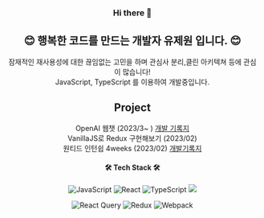<div align=center>

### Hi there 👋

## 😊 행복한 코드를 만드는 개발자 유제원 입니다. 😊  
잠재적인 재사용성에 대한 끊임없는 고민을 하며 관심사 분리,클린 아키텍쳐 등에 관심이 많습니다!  
JavaScript, TypeScript 를 이용하여 개발중입니다.

## Project
  OpenAI 웹챗 (2023/3~ ) [개발 기록지](https://glistening-education-ab4.notion.site/OpenAI-project-f7f522cae1014e079051335a15e85789)  
  VanillaJS로 Redux 구현해보기 (2023/02)  
  원티드 인턴쉽 4weeks (2023/02) [개발기록지](https://www.notion.so/WTD-4-978a7f1be0314cc28997b576635e5bc5)   
  
<h4 align="center"> 🛠 Tech Stack 🛠 </h4>

![JavaScript](https://img.shields.io/badge/javascript-%23323330.svg?style=for-the-badge&logo=javascript&logoColor=%23F7DF1E)
![React](https://img.shields.io/badge/react-%2320232a.svg?style=for-the-badge&logo=react&logoColor=%2361DAFB)
![TypeScript](https://img.shields.io/badge/typescript-%23007ACC.svg?style=for-the-badge&logo=typescript&logoColor=white)
<img src="https://img.shields.io/badge/storybook-%23FF4785.svg?&style=for-the-badge&logo=storybook&logoColor=white" />

![React Query](https://img.shields.io/badge/-React%20Query-FF4154?style=for-the-badge&logo=react%20query&logoColor=white)
![Redux](https://img.shields.io/badge/redux-%23593d88.svg?style=for-the-badge&logo=redux&logoColor=white)
![Webpack](https://img.shields.io/badge/webpack-%238DD6F9.svg?style=for-the-badge&logo=webpack&logoColor=black)

</div>
